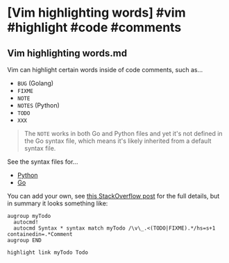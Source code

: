 # [Vim highlighting words] #vim #highlight #code #comments

## Vim highlighting words.md

Vim can highlight certain words inside of code comments, such as...

- `BUG` (Golang)
- `FIXME`
- `NOTE`
- `NOTES` (Python)
- `TODO`
- `XXX`

> The `NOTE` works in both Go and Python files and yet it's not defined in the Go syntax file, which means it's likely inherited from a default syntax file.

See the syntax files for...

- [Python](https://github.com/vim/vim/blob/a87b72cc316e065d66dcbcf7ec1cde330adef3a3/runtime/syntax/python.vim#L134)
- [Go](https://github.com/vim/vim/blob/a87b72cc316e065d66dcbcf7ec1cde330adef3a3/runtime/syntax/go.vim#L95)

You can add your own, see [this StackOverflow post](https://vi.stackexchange.com/a/15531) for the full details, but in summary it looks something like:

```vim
augroup myTodo
  autocmd!
  autocmd Syntax * syntax match myTodo /\v\_.<(TODO|FIXME).*/hs=s+1 containedin=.*Comment
augroup END

highlight link myTodo Todo
```

